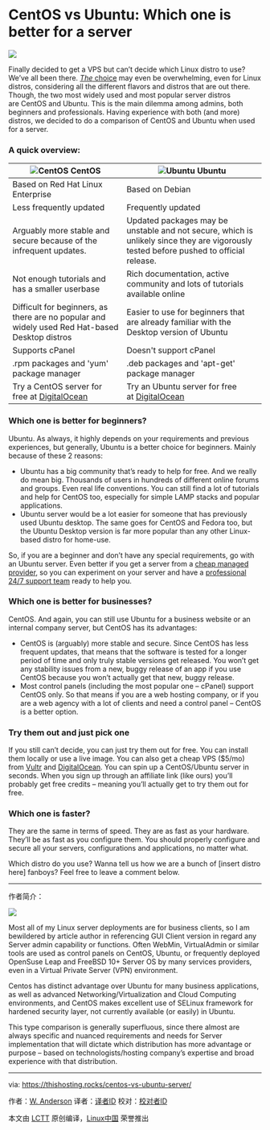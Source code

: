 CentOS vs Ubuntu: Which one is better for a server
============================================================

![](https://thishosting.rocks/wp-content/uploads/2017/01/centos-vs-ubuntu.jpg.webp)

Finally decided to get a VPS but can’t decide which Linux distro to use? We’ve all been there. [_The_ choice][3] may even be overwhelming, even for Linux distros, considering all the different flavors and distros that are out there. Though, the two most widely used and most popular server distros are CentOS and Ubuntu. This is the main dilemma among admins, both beginners and professionals. Having experience with both (and more) distros, we decided to do a comparison of CentOS and Ubuntu when used for a server.

### A quick overview:

| ![CentOS](https://thishosting.rocks/wp-content/uploads/2017/01/centos-logo-50.png.webp) CentOS | ![Ubuntu](https://thishosting.rocks/wp-content/uploads/2017/01/ubuntu-logo-50.png.webp) Ubuntu |
| --- | --- |
| Based on Red Hat Linux Enterprise | Based on Debian |
| Less frequently updated | Frequently updated |
| Arguably more stable and secure because of the infrequent updates. | Updated packages may be unstable and not secure, which is unlikely since they are vigorously tested before pushed to official release. |
| Not enough tutorials and has a smaller userbase | Rich documentation, active community and lots of tutorials available online |
| Difficult for beginners, as there are no popular and widely used Red Hat-based Desktop distros | Easier to use for beginners that are already familiar with the Desktop version of Ubuntu |
| Supports cPanel | Doesn't support cPanel |
| .rpm packages and 'yum' package manager | .deb packages and 'apt-get' package manager |
| Try a CentOS server for free at [DigitalOcean][1] | Try an Ubuntu server for free at [DigitalOcean][2] |

### Which one is better for beginners?

Ubuntu. As always, it highly depends on your requirements and previous experiences, but generally, Ubuntu is a better choice for beginners. Mainly because of these 2 reasons:

*   Ubuntu has a big community that’s ready to help for free. And we really do mean big. Thousands of users in hundreds of different online forums and groups. Even real life conventions. You can still find a lot of tutorials and help for CentOS too, especially for simple LAMP stacks and popular applications.
*   Ubuntu server would be a lot easier for someone that has previously used Ubuntu desktop. The same goes for CentOS and Fedora too, but the Ubuntu Desktop version is far more popular than any other Linux-based distro for home-use.

So, if you are a beginner and don’t have any special requirements, go with an Ubuntu server. Even better if you get a server from a [cheap managed provider][4], so you can experiment on your server and have a [professional 24/7 support team][5] ready to help you.

### Which one is better for businesses?

CentOS. And again, you can still use Ubuntu for a business website or an internal company server, but CentOS has its advantages:

*   CentOS is (arguably) more stable and secure. Since CentOS has less frequent updates, that means that the software is tested for a longer period of time and only truly stable versions get released. You won’t get any stability issues from a new, buggy release of an app if you use CentOS because you won’t actually get that new, buggy release.
*   Most control panels (including the most popular one – cPanel) support CentOS only. So that means if you are a web hosting company, or if you are a web agency with a lot of clients and need a control panel – CentOS is a better option.

### Try them out and just pick one

If you still can’t decide, you can just try them out for free. You can install them locally or use a live image. You can also get a cheap VPS ($5/mo) from [Vultr][6] and [DigitalOcean][7]. You can spin up a CentOS/Ubuntu server in seconds. When you sign up through an affiliate link (like ours) you’ll probably get free credits – meaning you’ll actually get to try them out for free.

### Which one is faster?

They are the same in terms of speed. They are as fast as your hardware. They’ll be as fast as you configure them. You should properly configure and secure all your servers, configurations and applications, no matter what.

Which distro do you use? Wanna tell us how we are a bunch of [insert distro here] fanboys? Feel free to leave a comment below.

--------------------------------------------------------------------------------

作者简介：

![](https://secure.gravatar.com/avatar/434d2dd9d04f6ef4952470e716b4d20c?s=80&d=retro&r=pg)

Most all of my Linux server deployments are for business clients, so I am bewildered by article author in referencing GUI Client version in regard any Server admin capability or functions. Often WebMin, VirtualAdmin or similar tools are used as control panels on CentOS, Ubuntu, or frequently deployed OpenSuse Leap and FreeBSD 10+ Server OS by many services providers, even in a Virtual Private Server (VPN) environment.

Centos has distinct advantage over Ubuntu for many business applications, as well as advanced Networking/Virtualization and Cloud Computing environments, and CentOS makes excellent use of SELinux framework for hardened security layer, not currently available (or easily) in Ubuntu.

This type comparison is generally superfluous, since there almost are always specific and nuanced requirements and needs for Server implementation that will dictate which distribution has more advantage or purpose – based on technologists/hosting company’s expertise and broad experience with that distribution.

--------------------------------------------------------------------------------

via: https://thishosting.rocks/centos-vs-ubuntu-server/

作者：[W. Anderson][a]
译者：[译者ID](https://github.com/译者ID)
校对：[校对者ID](https://github.com/校对者ID)

本文由 [LCTT](https://github.com/LCTT/TranslateProject) 原创编译，[Linux中国](https://linux.cn/) 荣誉推出

[a]:https://thishosting.rocks/centos-vs-ubuntu-server/
[1]:https://thishosting.rocks/go/digitalocean/
[2]:https://thishosting.rocks/go/digitalocean/
[3]:https://thishosting.rocks/how-to-choose-web-hosting/
[4]:https://thishosting.rocks/best-cheap-managed-vps/
[5]:https://thishosting.rocks/support/
[6]:https://thishosting.rocks/go/vultr/
[7]:https://thishosting.rocks/go/digitalocean/
